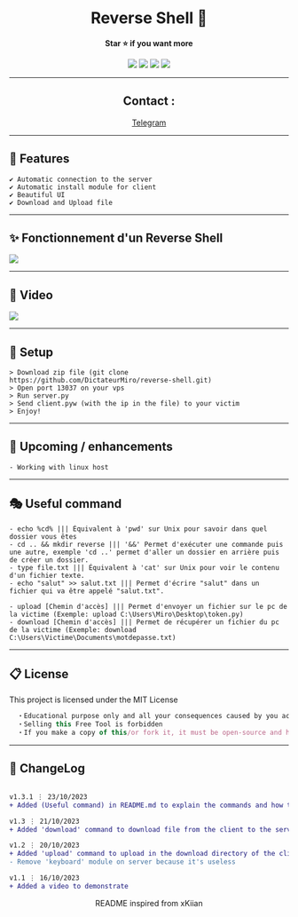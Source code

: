 
<h1 align='center'>Reverse Shell 🧨</h1>

<p align='center'>
  <b>Star ⭐ if you want more</b><br>
</p>

<p align="center">
  <img src="https://img.shields.io/github/languages/top/DictateurMiro/reverse-shell">
  <img src="https://img.shields.io/github/last-commit/DictateurMiro/reverse-shell">
  <img src="https://img.shields.io/github/stars/DictateurMiro/reverse-shell?color=7F9DE0&label=Stars">
  <img src="https://img.shields.io/github/forks/DictateurMiro/reverse-shell?color=7F9DE0&label=Forks">
</p>

---

<h2 align='center'>
Contact :
</h2>

<p align='center'>
<a href="https://t.me/empereurmiro">Telegram</a> 
</p>

---

## 🌙 Features
```sh-session
✔ Automatic connection to the server
✔ Automatic install module for client
✔ Beautiful UI
✔ Download and Upload file
```
---

## ✨ Fonctionnement d'un Reverse Shell
<img src="https://raw.githubusercontent.com/DictateurMiro/reverse-shell/main/images/fonctionnement%20reverse%20shell.png">

---

## 🎥 Video
<img src="https://raw.githubusercontent.com/DictateurMiro/reverse-shell/main/images/demo.gif">

---

## 🚀 Setup

```sh-session
> Download zip file (git clone https://github.com/DictateurMiro/reverse-shell.git)
> Open port 13037 on your vps
> Run server.py
> Send client.pyw (with the ip in the file) to your victim
> Enjoy!
```

---

## 🎉 Upcoming / enhancements

```sh-session
- Working with linux host
```

---

## 🎭 Useful command

```
- echo %cd% ||| Équivalent à 'pwd' sur Unix pour savoir dans quel dossier vous êtes
- cd .. && mkdir reverse ||| '&&' Permet d'exécuter une commande puis une autre, exemple 'cd ..' permet d'aller un dossier en arrière puis de créer un dossier.
- type file.txt ||| Équivalent à 'cat' sur Unix pour voir le contenu d'un fichier texte.
- echo "salut" >> salut.txt ||| Permet d'écrire "salut" dans un fichier qui va être appelé "salut.txt".

- upload [Chemin d'accès] ||| Permet d'envoyer un fichier sur le pc de la victime (Exemple: upload C:\Users\Miro\Desktop\token.py)
- download [Chemin d'accès] ||| Permet de récupérer un fichier du pc de la victime (Exemple: download C:\Users\Victime\Documents\motdepasse.txt)
```

---

## 📋 License

This project is licensed under the MIT License
```js
  ・Educational purpose only and all your consequences caused by you actions is your responsibility
  ・Selling this Free Tool is forbidden
  ・If you make a copy of this/or fork it, it must be open-source and have credits linking to this repo
```

---

## 💭 ChangeLog

```diff

v1.3.1 ⋮ 23/10/2023
+ Added (Useful command) in README.md to explain the commands and how to use them

v1.3 ⋮ 21/10/2023
+ Added 'download' command to download file from the client to the server download directory

v1.2 ⋮ 20/10/2023
+ Added 'upload' command to upload in the download directory of the client
- Remove 'keyboard' module on server because it's useless

v1.1 ⋮ 16/10/2023
+ Added a video to demonstrate
```

<p align="center">
  README inspired from xKiian
</p>

